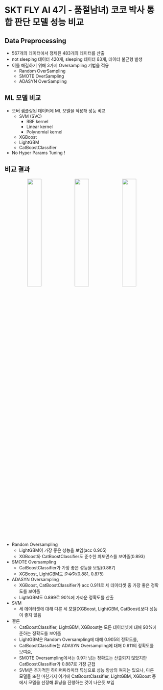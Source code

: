 # SKT FLY AI 4기 - 품절남녀) 코코 박사 통합 판단 모델 성능 비교

## Data Preprocessing
- 567개의 데이터에서 정제된 483개의 데이터를 산출
- not sleeping 데이터 420개, sleeping 데이터 63개, 데이터 불균형 발생
- 이를 해결하기 위해 3가지 Oversampling 기법을 적용
  -  Random OverSampling
  -  SMOTE OverSampling
  -  ADASYN OverSampling

## ML 모델 비교
- 오버 샘플링된 데이터에 ML 모델을 적용해 성능 비교
  - SVM (SVC)
    - RBF kernel
    - Linear kernel
    - Polynomial kernel
  - XGBoost
  - LightGBM
  - CatBoostClassifier
- No Hyper Params Tuning !

## 비교 결과
<div align='center'>
  <span>
    <img width=30% src='https://github.com/dlawork9888/drcoco_model_comparison/assets/127077818/5ec10c6e-ed4f-4841-8a9e-8e1cb06f9417'>
    <img width=30% src='https://github.com/dlawork9888/drcoco_model_comparison/assets/127077818/2149e905-dcda-479e-8c6e-3bc8253269e1'>
    <img width=30% src='https://github.com/dlawork9888/drcoco_model_comparison/assets/127077818/50ed420d-6684-4e6d-86d3-e49ca4b1991f'>
  </span>
</div>

- Random Oversampling
  - LightGBM이 가장 좋은 성능을 보임(acc 0.905)
  - XGBoost와 CatBoostClassifier도 준수한 퍼포먼스를 보여줌(0.893)
- SMOTE Oversampling 
  - CatBoostClassifier가 가장 좋은 성능을 보임(0.887)
  - XGBoost, LightGBM도 준수함(0.881, 0.875)
- ADASYN Oversampling
  - XGBoost, CatBoostClassifier가 acc 0.911로 세 데이터셋 중 가장 좋은 정확도를 보여줌
  - LigthGBM도 0.899로 90%에 가까운 정확도를 산출
- SVM
  - 세 데이터셋에 대해 다른 세 모델(XGBoost, LightGBM, CatBoost)보다 성능이 좋지 않음
- 결론
  - CatBoostClassifier, LightGBM, XGBoost는 모든 데이터셋에 대해 90%에 준하는 정확도를 보여줌
  - LightGBM은 Random Oversampling에 대해 0.905의 정확도를,
  - CatBoostClassifier는 ADASYN Oversampling에 대해 0.911의 정확도를 보여줌,
  - SMOTE Oversampling에서는 0.9가 넘는 정확도는 산출되지 않았지만 CatBoostClassifier가 0.887로 가장 근접
  - SVM은 추가적인 하이퍼파라미터 튜닝으로 성능 향상의 여지는 있으나, 다른 모델들 또한 마찬가지 이기에 CatBoostClassifier, LightGBM, XGBoost 중에서 모델을 선정해 튜닝을 진행하는 것이 나은듯 보임
